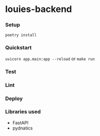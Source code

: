 # louies-backend

### Setup
`poetry install`

### Quickstart
`uvicorn app.main:app --reload` or `make run`

### Test

### Lint

### Deploy

### Libraries used
- FastAPI
- pydnatics